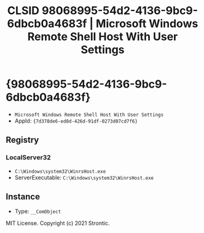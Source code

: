 ﻿---
title: "CLSID 98068995-54d2-4136-9bc9-6dbcb0a4683f | Microsoft Windows Remote Shell Host With User Settings"
excerpt: What is COM-Object CLSID 98068995-54d2-4136-9bc9-6dbcb0a4683f?
---

# {98068995-54d2-4136-9bc9-6dbcb0a4683f}

* `Microsoft Windows Remote Shell Host With User Settings`
* AppId: `{7d378de6-ed8d-426d-91df-0273d07cd7f6}`

## Registry


### LocalServer32

* `C:\Windows\system32\WinrsHost.exe`
* ServerExecutable: `C:\Windows\system32\WinrsHost.exe`

## Instance

* Type: `__ComObject`

MIT License. Copyright (c) 2021 Strontic.



